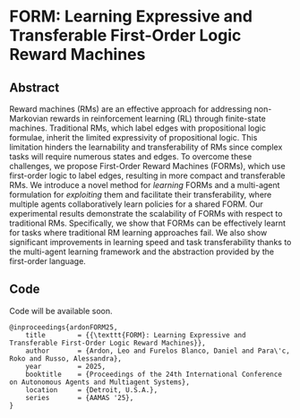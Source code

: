 # FORM: Learning Expressive and Transferable First-Order Logic Reward Machines

## Abstract

Reward machines (RMs) are an effective approach for addressing non-Markovian rewards in reinforcement learning (RL) through finite-state machines. Traditional RMs, which label edges with propositional logic formulae, inherit the limited expressivity of propositional logic. This limitation hinders the learnability and transferability of RMs since complex tasks will require numerous states and edges. To overcome these challenges, we propose First-Order Reward Machines (FORMs), which use first-order logic to label edges, resulting in more compact and transferable RMs. We introduce a novel method for _learning_ FORMs and a multi-agent formulation for _exploiting_ them and facilitate their transferability, where multiple agents collaboratively learn policies for a shared FORM. Our experimental results demonstrate the scalability of FORMs with respect to traditional RMs. Specifically, we show that FORMs can be effectively learnt for tasks where traditional RM learning approaches fail. We also show significant improvements in learning speed and task transferability thanks to the multi-agent learning framework and the abstraction provided by the first-order language.

## Code

Code will be available soon.

```
@inproceedings{ardonFORM25,
	title        = {{\texttt{FORM}: Learning Expressive and Transferable First-Order Logic Reward Machines}},
	author       = {Ardon, Leo and Furelos Blanco, Daniel and Para\'c, Roko and Russo, Alessandra},
	year         = 2025,
	booktitle    = {Proceedings of the 24th International Conference on Autonomous Agents and Multiagent Systems},
	location     = {Detroit, U.S.A.},
	series       = {AAMAS '25},
}
```
